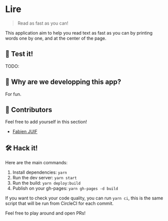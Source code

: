 # Lire
> Read as fast as you can!

This application aim to help you read text as fast as you can by printing words one by one, and at the center of the page.

## 🎲 Test it!
TODO:

## 🤔 Why are we developping this app?
For fun.

## 🤝 Contributors
Feel free to add yourself in this section!
 - [Fabien JUIF](https://github.com/fabienjuif)

## 🛠 Hack it!
Here are the main commands:
1. Install dependencies: `yarn`
2. Run the dev server: `yarn start`
3. Run the build: `yarn deploy:build`
4. Publish on your gh-pages: `yarn gh-pages -d build`

If you want to check your code quality, you can run `yarn ci`, this is the same script that will be run from CircleCI for each commit.

Feel free to play around and open PRs!
